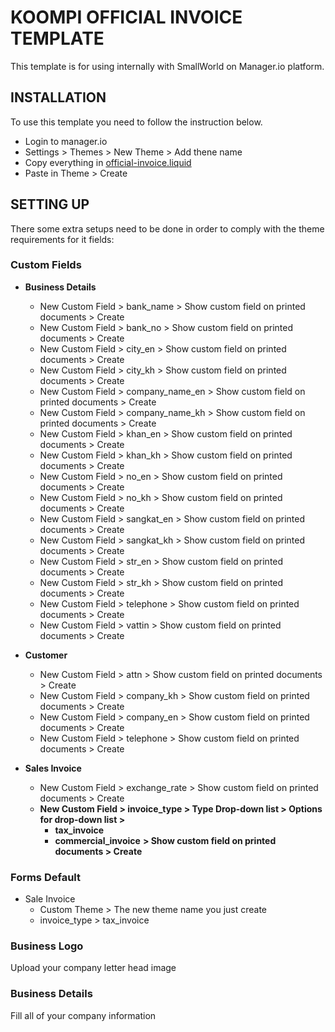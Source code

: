 # KOOMPI OFFICIAL INVOICE TEMPLATE

This template is for using internally with SmallWorld on Manager.io platform.

## INSTALLATION

To use this template you need to follow the instruction below.

- Login to manager.io
- Settings > Themes > New Theme > Add thene name
- Copy everything in [official-invoice.liquid](https://github.com/koompi/invoice-theme/blob/master/official-invoice.liquid)
- Paste in Theme > Create

## SETTING UP

There some extra setups need to be done in order to comply with the theme requirements for it fields:

### Custom Fields

- **Business Details**
  - New Custom Field > bank_name > Show custom field on printed documents > Create
  - New Custom Field > bank_no > Show custom field on printed documents > Create
  - New Custom Field > city_en > Show custom field on printed documents > Create
  - New Custom Field > city_kh > Show custom field on printed documents > Create
  - New Custom Field > company_name_en > Show custom field on printed documents > Create
  - New Custom Field > company_name_kh > Show custom field on printed documents > Create
  - New Custom Field > khan_en > Show custom field on printed documents > Create
  - New Custom Field > khan_kh > Show custom field on printed documents > Create
  - New Custom Field > no_en > Show custom field on printed documents > Create
  - New Custom Field > no_kh > Show custom field on printed documents > Create
  - New Custom Field > sangkat_en > Show custom field on printed documents > Create
  - New Custom Field > sangkat_kh > Show custom field on printed documents > Create
  - New Custom Field > str_en > Show custom field on printed documents > Create
  - New Custom Field > str_kh > Show custom field on printed documents > Create
  - New Custom Field > telephone > Show custom field on printed documents > Create
  - New Custom Field > vattin > Show custom field on printed documents > Create

- **Customer**
  - New Custom Field > attn > Show custom field on printed documents > Create
  - New Custom Field > company_kh > Show custom field on printed documents > Create
  - New Custom Field > company_en > Show custom field on printed documents > Create
  - New Custom Field > telephone > Show custom field on printed documents > Create

- **Sales Invoice**
  - New Custom Field > exchange_rate > Show custom field on printed documents > Create
  - **New Custom Field > invoice_type > Type Drop-down list > Options for drop-down list >**
    - **tax_invoice**
    - **commercial_invoice**
    **> Show custom field on printed documents > Create**

### Forms Default

- Sale Invoice
  - Custom Theme > The new theme name you just create
  - invoice_type > tax_invoice

### Business Logo

Upload your company letter head image

### Business Details

Fill all of your company information

